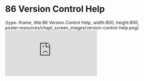 # 86 Version Control Help
 
{type: iframe, title:86 Version Control Help, width:800, height:600, poster:resources/chapt_screen_images/version-control-help.png}
![](https://datatrail-jhu.github.io/DataTrail/no_toc/version-control-help.html)
 

 
